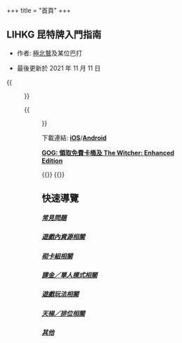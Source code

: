 +++
title = "首頁"
+++

## LIHKG 昆特牌入門指南

- 作者: [極北鷲](https://www.playgwent.com/en/invite-a-friend/LVWFHBSH03)及某位巴打

- 最後更新於 2021 年 11 月 11 日

{{<figure src="/images/thumbnail.png">}}

{{<figure src="/images/meme.jpg" attr="昆特最強領袖 Radovid Africa" attrlink="https://youtu.be/b72WUMluc-I" >}}

下載連結: **[iOS](https://apps.apple.com/hk/app/gwent-the-witcher-card-game/id1466943149)**/**[Android](https://play.google.com/store/apps/details?id=com.cdprojektred.gwent)**

**[GOG: 領取免費卡桶及 The Witcher: Enhanced Edition](https://www.gog.com/gwent-welcome-bonus)**

{{<rawhtml>}}
<a id="quicknav"></a>
{{</rawhtml>}}

## 快速導覽

##### [常見問題](faq/)

##### [遊戲內資源相關](resources/)

##### [砌卡組相關](deckbuilding/)

##### [課金／單人模式相關](paidcontent/)

##### [遊戲玩法相關](gameplay/)

##### [天梯／排位相關](ladderranking/)

##### [其他](others/)
